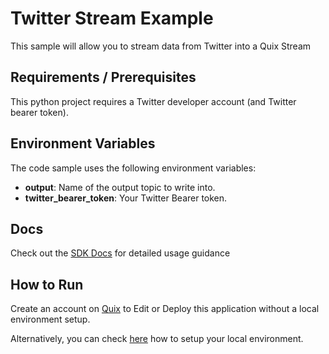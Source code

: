 # Twitter Stream Example
This sample will allow you to stream data from Twitter into a Quix Stream

## Requirements / Prerequisites

This python project requires a Twitter developer account (and Twitter bearer token).

## Environment Variables

The code sample uses the following environment variables:

- **output**: Name of the output topic to write into.
- **twitter_bearer_token**: Your Twitter Bearer token.

## Docs
Check out the [SDK Docs](https://quix.ai/docs/sdk/introduction.html) for detailed usage guidance

## How to Run
Create an account on [Quix](https://portal.platform.quix.ai/self-sign-up?xlink=github) to Edit or Deploy this application without a local environment setup.

Alternatively, you can check [here](/python/local-development) how to setup your local environment.

